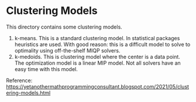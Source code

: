 # Clustering Models

This directory contains some clustering models.

1. k-means. This is a standard clustering model. In statistical packages heuristics are used. With good reason: this is a difficult model to solve to optimality using off-the-shelf MIQP solvers.
2. k-medoids. This is clustering model where the center is a data point. The optimization model is a linear MIP model. Not all solvers have an easy time with this model.

Reference: https://yetanothermathprogrammingconsultant.blogspot.com/2021/05/clustering-models.html
